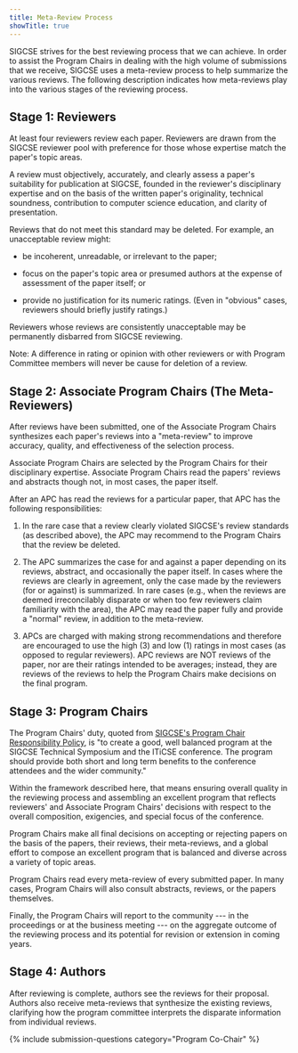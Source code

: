 ```yaml
---
title: Meta-Review Process
showTitle: true
---
```


SIGCSE strives for the best reviewing process that we can achieve. In
order to assist the Program Chairs in dealing with the high volume of
submissions that we receive, SIGCSE uses a meta-review process to help
summarize the various reviews. The following description indicates how
meta-reviews play into the various stages of the reviewing process.

## Stage 1: Reviewers

At least four reviewers review each paper. Reviewers are drawn from the
SIGCSE reviewer pool with preference for those whose expertise match the
paper's topic areas.

A review must objectively, accurately, and clearly assess a paper's
suitability for publication at SIGCSE, founded in the reviewer's
disciplinary expertise and on the basis of the written paper's
originality, technical soundness, contribution to computer science
education, and clarity of presentation.

Reviews that do not meet this standard may be deleted. For example, an
unacceptable review might:

-   be incoherent, unreadable, or irrelevant to the paper;

-   focus on the paper's topic area or presumed authors at the expense
    of assessment of the paper itself; or
    
-   provide no justification for its numeric ratings. (Even in "obvious"
    cases, reviewers should briefly justify ratings.)

Reviewers whose reviews are consistently unacceptable may be permanently
disbarred from SIGCSE reviewing.

Note: A difference in rating or opinion with other reviewers or with
Program Committee members will never be cause for deletion of a review.

## Stage 2: Associate Program Chairs (The Meta-Reviewers)

After reviews have been submitted, one of the Associate Program Chairs
synthesizes each paper's reviews into a "meta-review" to improve
accuracy, quality, and effectiveness of the selection process.

Associate Program Chairs are selected by the Program Chairs for their
disciplinary expertise. Associate Program Chairs read the papers'
reviews and abstracts though not, in most cases, the paper itself.

After an APC has read the reviews for a particular paper, that APC has
the following responsibilities:

1.  In the rare case that a review clearly violated SIGCSE's review
    standards (as described above), the APC may recommend to the Program
    Chairs that the review be deleted.
    
2.  The APC summarizes the case for and against a paper depending on its
    reviews, abstract, and occasionally the paper itself. In cases where
    the reviews are clearly in agreement, only the case made by the
    reviewers (for or against) is summarized. In rare cases (e.g., when
    the reviews are deemed irreconcilably disparate or when too few
    reviewers claim familiarity with the area), the APC may read the
    paper fully and provide a "normal" review, in addition to the
    meta-review.
    
3.  APCs are charged with making strong recommendations and therefore
    are encouraged to use the high (3) and low (1) ratings in most cases
    (as opposed to regular reviewers). APC reviews are NOT reviews of
    the paper, nor are their ratings intended to be averages; instead,
    they are reviews of the reviews to help the Program Chairs make
    decisions on the final program.

## Stage 3: Program Chairs

The Program Chairs' duty, quoted from [SIGCSE's Program Chair
Responsibility Policy](http://sigcse.org/about/policies/pcr), is "to
create a good, well balanced program at the SIGCSE Technical Symposium
and the ITiCSE conference. The program should provide both short and
long term benefits to the conference attendees and the wider community."

Within the framework described here, that means ensuring overall quality
in the reviewing process and assembling an excellent program that
reflects reviewers' and Associate Program Chairs' decisions with respect
to the overall composition, exigencies, and special focus of the
conference.

Program Chairs make all final decisions on accepting or rejecting papers
on the basis of the papers, their reviews, their meta-reviews, and a
global effort to compose an excellent program that is balanced and
diverse across a variety of topic areas.

Program Chairs read every meta-review of every submitted paper. In many
cases, Program Chairs will also consult abstracts, reviews, or the
papers themselves.

Finally, the Program Chairs will report to the community --- in the
proceedings or at the business meeting --- on the aggregate outcome of
the reviewing process and its potential for revision or extension in
coming years.

## Stage 4: Authors

After reviewing is complete, authors see the reviews for their proposal.
Authors also receive meta-reviews that synthesize the existing reviews,
clarifying how the program committee interprets the disparate
information from individual reviews.

{% include submission-questions category="Program Co-Chair" %}
